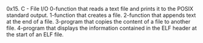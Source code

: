 0x15. C - File I/O
0-function that reads a text file and prints it to the POSIX standard output.
1-function that creates a file.
2-function that appends text at the end of a file.
3-program that copies the content of a file to another file.
4-program that displays the information contained in the ELF header at the start of an ELF file.
